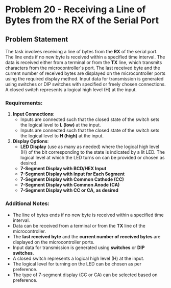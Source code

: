 # Problem 20 - Receiving a Line of Bytes from the RX of the Serial Port

## Problem Statement

The task involves receiving a line of bytes from the **RX** of the serial port. The line ends if no new byte is received within a specified time interval. The data is received either from a terminal or from the **TX** line, which transmits characters from the microcontroller's port. The last received byte and the current number of received bytes are displayed on the microcontroller ports using the required display method. Input data for transmission is generated using switches or DIP switches with specified or freely chosen connections. A closed switch represents a logical high level (H) at the input.

### Requirements:
1. **Input Connections**:
   - Inputs are connected such that the closed state of the switch sets the logical level to **L (low)** at the input.
   - Inputs are connected such that the closed state of the switch sets the logical level to **H (high)** at the input.
2. **Display Options**:
   - **LED Display** (use as many as needed) where the logical high level (H) of the bit corresponding to the state is indicated by a lit LED. The logical level at which the LED turns on can be provided or chosen as desired.
   - **7-Segment Display with BCD/HEX Input**
   - **7-Segment Display with Input for Each Segment**
   - **7-Segment Display with Common Cathode (CC)**
   - **7-Segment Display with Common Anode (CA)**
   - **7-Segment Display with CC or CA, as desired**

### Additional Notes:
- The line of bytes ends if no new byte is received within a specified time interval.
- Data can be received from a terminal or from the **TX** line of the microcontroller.
- The **last received byte** and the **current number of received bytes** are displayed on the microcontroller ports.
- Input data for transmission is generated using **switches** or **DIP switches**.
- A closed switch represents a logical high level (H) at the input.
- The logical level for turning on the LED can be chosen as per preference.
- The type of 7-segment display (CC or CA) can be selected based on preference.
